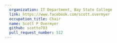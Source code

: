 ```yaml
---
  organization: IT Department, Bay State College
  link: https://www.facebook.com/scott.overmyer
  occupation_title: Chair
  name: Scott P Overmyer
  github: scotto703
  pull_request_number: 512
---
```

